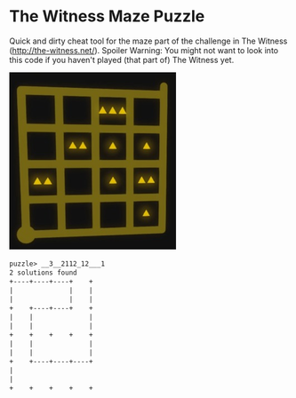 # The Witness Maze Puzzle

Quick and dirty cheat tool for the maze part of
the challenge in The Witness (http://the-witness.net/).
Spoiler Warning: You might not want to look into this
code if you haven't played (that part of) The Witness yet.

![example puzzle](maze-puzzle.jpg "Example puzzle of the maze part")

    puzzle> __3__2112_12___1
    2 solutions found
    +----+----+----+    +
    |              |    |
    |              |    |
    +    +----+----+    +
    |    |              |
    |    |              |
    +    +    +    +    +
    |    |              |
    |    |              |
    +    +----+----+----+
    |                    
    |                    
    +    +    +    +    +
